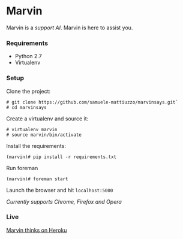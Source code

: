 # Marvin

Marvin is a *support AI*. Marvin is here to assist you.

### Requirements

* Python 2.7
* Virtualenv

### Setup

Clone the project:
```
# git clone https://github.com/samuele-mattiuzzo/marvinsays.git`
# cd marvinsays
```

Create a virtualenv and source it:
```
# virtualenv marvin
# source marvin/bin/activate
```

Install the requirements:
```
(marvin)# pip install -r requirements.txt
```

Run foreman
```
(marvin)# foreman start
```

Launch the browser and hit `localhost:5000`

*Currently supports Chrome, Firefox and Opera*

### Live

[Marvin thinks on Heroku](http://marvinthinks.herokuapp.com)
